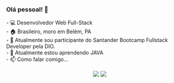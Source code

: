 ### Olá pessoal! 👋

<div>
- 💻 Desenvolvedor Web Full-Stack <br>
- 🏠 Brasileiro, moro em Belém, PA <br>
- 🔭 Atualmente sou participante do Santander Bootcamp Fullstack Developer pela DIO. <br>
- 🌱 Atualmente estou aprendendo JAVA <br>
- 📫 Como falar comigo... 
</div>
 
 <div align="center">
 <br>
<a href="https://www.linkedin.com/in/ednaldo-fran%C3%A7a-a93665237/" target="_blank"><img src="https://img.shields.io/badge/-LinkedIn-%230077B5?style=for-the-badge&logo=linkedin&logoColor=white" target="_blank"></a> 
<a href="mailto:ednaldow.correa@gmail.com" target="_blank"><img src="https://img.shields.io/badge/Gmail-D14836?style=for-the-badge&logo=gmail&logoColor=white" target="_blank"></a> 
</div>
